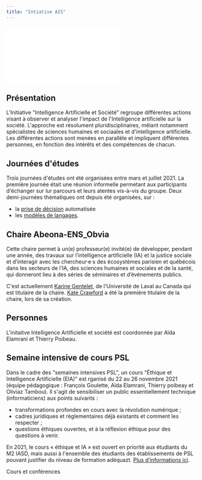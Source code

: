 ```yaml
---
title: "Intiative AIS"
---
```

![English](en/index.md)


## Présentation

L'Initiative "Intelligence Artificielle et Société" regroupe différentes actions visant à observer et analyser l'impact de l'Intelligence artificielle sur la société. L'approche est résolument pluridisciplinaires, mêlant notamment spécialistes de sciences humaines et sociaales et d'intelligence artificielle. Les différentes actions sont menées en parallèle et impliquent différentes personnes, en fonction des intérêts et des compétences de chacun.  

## Journées d'études

Trois journées d'études ont été organisées entre mars et juillet 2021. La première journée était une réunion informelle permetant aux participants d'échanger sur lur parcours et leurs atentes vis-à-vis du groupe. Deux demi-journées thématiques ont depuis été organisées, sur :

* la [prise de décision](decision.md) automatisée 
* les [modèles de langages](modeles.md). 

<!-- Voici la [liste](workshops.md) des journées d'études à venir. -->

## Chaire Abeona-ENS_Obvia

Cette chaire permet à un(e) professeur(e) invité(e) de développer, pendant une année, des travaux sur l’intelligence artificielle (IA) et la justice sociale et d’interagir avec les chercheur·e·s des écosystèmes parisien et québécois dans les secteurs de l’IA, des sciences humaines et sociales et de la santé, qui donneront lieu à des séries de séminaires et d’événements publics.

C'est actuellement [Karine Gentelet](https://observatoire-ia.ulaval.ca/karine-gentelet-nouvelle-titulaire-de-la-chaire-abeona-ens-obvia-intelligence-artificielle-et-justice-sociale/), de l'Université de Laval au Canada qui est titulaire de la chaire. [Kate Crawford](https://www.ens.psl.eu/agenda/inauguration-de-la-chaire-invitee-abeona-ens-intelligence-artificielle-et-justice/2019-09) a été la première titulaire de la chaire, lors de sa création. 

## Personnes

L'initaitve Intelligence Artificielle et société est coordonnée par Aïda Elamrani et Thierry Poibeau. 

## Semaine intensive de cours PSL

Dans le cadre des "semaines intensives PSL", un cours "Éthique et Intelligence Artificielle (EIA)" est rganisé du 22 au 26 novembre 2021 (équipe pédagogique : François Goulette, Aïda Elamrani, Thierry poibeay et Oliviaz Tambou). Il s'agit de sensibiliser un public essentiellement technique (informaticiens) aux points suivants  :
* transformations profondes en cours avec la révolution numérique ; 
* cadres juridiques et règlementaires déjà existants et comment les respecter ;
* questions éthiques ouvertes, et à la réflexion éthique pour des questions à venir.

En 2021, le cours « éthique et IA » est ouvert en priorité aux étudiants du M2 IASD, mais aussi à l'ensemble des étudiants des établissements de PSL pouvant justifier du niveau de formation adéquazt. [Plus d’informations ici](https://www.pslweek.fr/index.php?course=644).

Cours et conférences
